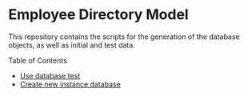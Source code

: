 # Employee Directory Model

This repository contains the scripts for the generation of the database objects, as well as initial and test data. 

Table of Contents

* [Use database test](./docs/use-database-test.md)
* [Create new instance database](/docs/create-new-database.md)

